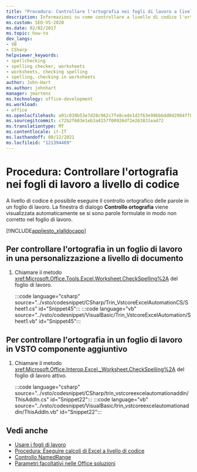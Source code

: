 ```yaml
---
title: "Procedura: Controllare l'ortografia nei fogli di lavoro a livello di codice"
description: Informazioni su come controllare a livello di codice l'ortografia delle parole in un foglio Microsoft Excel lavoro.
ms.custom: SEO-VS-2020
ms.date: 02/02/2017
ms.topic: how-to
dev_langs:
- VB
- CSharp
helpviewer_keywords:
- spellchecking
- spelling checker, worksheets
- worksheets, checking spelling
- spelling, checking in worksheets
author: John-Hart
ms.author: johnhart
manager: jmartens
ms.technology: office-development
ms.workload:
- office
ms.openlocfilehash: a91c038b53e7d28c962c7fe8cede1d2f63e99bbbdd0d2984ff8e029b1644adf7
ms.sourcegitcommit: c72b2f603e1eb3a4157f00926df2e263831ea472
ms.translationtype: MT
ms.contentlocale: it-IT
ms.lasthandoff: 08/12/2021
ms.locfileid: "121394469"
---
```

# <a name="how-to-programmatically-check-spelling-in-worksheets"></a>Procedura: Controllare l'ortografia nei fogli di lavoro a livello di codice
  A livello di codice è possibile eseguire il controllo ortografico delle parole in un foglio di lavoro. La finestra di dialogo **Controllo ortografia** viene visualizzata automaticamente se si sono parole formulate in modo non corretto nel foglio di lavoro.

 [!INCLUDE[appliesto_xlalldocapp](../vsto/includes/appliesto-xlalldocapp-md.md)]

## <a name="to-check-spelling-in-a-worksheet-in-a-document-level-customization"></a>Per controllare l'ortografia in un foglio di lavoro in una personalizzazione a livello di documento

1. Chiamare il metodo <xref:Microsoft.Office.Tools.Excel.Worksheet.CheckSpelling%2A> del foglio di lavoro.

     :::code language="csharp" source="../vsto/codesnippet/CSharp/Trin_VstcoreExcelAutomationCS/Sheet1.cs" id="Snippet45":::
     :::code language="vb" source="../vsto/codesnippet/VisualBasic/Trin_VstcoreExcelAutomation/Sheet1.vb" id="Snippet45":::

## <a name="to-check-spelling-in-a-worksheet-in-a-vsto-add-in"></a>Per controllare l'ortografia in un foglio di lavoro in VSTO componente aggiuntivo

1. Chiamare il metodo <xref:Microsoft.Office.Interop.Excel._Worksheet.CheckSpelling%2A> del foglio di lavoro attivo.

     :::code language="csharp" source="../vsto/codesnippet/CSharp/trin_vstcoreexcelautomationaddin/ThisAddIn.cs" id="Snippet22":::
     :::code language="vb" source="../vsto/codesnippet/VisualBasic/trin_vstcoreexcelautomationaddin/ThisAddIn.vb" id="Snippet22":::

## <a name="see-also"></a>Vedi anche
- [Usare i fogli di lavoro](../vsto/working-with-worksheets.md)
- [Procedura: Eseguire calcoli di Excel a livello di codice](../vsto/how-to-programmatically-run-excel-calculations-programmatically.md)
- [Controllo NamedRange](../vsto/namedrange-control.md)
- [Parametri facoltativi nelle Office soluzioni](../vsto/optional-parameters-in-office-solutions.md)
